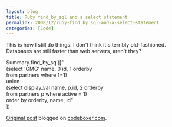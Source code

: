 ```yaml
---
layout: blog
title: Ruby find_by_sql and a select statement
permalink: 2008/12/ruby-find_by_sql-and-a-select-statement
categories: [Code]
---
```


<p>This is how I still do things. I don&#039;t think it&#039;s terribly old-fashioned. Databases are still faster than web servers, aren&#039;t they?</p>
<p>  Summary.find_by_sql(["<br />
    (select &#039;GMG&#039; name, 0 id, 1 orderby<br />
       from partners where 1=1)<br />
      union<br />
    (select display_val name, p.id, 2 orderby<br />
       from partners p where active = 1)<br />
   order by orderby, name, id"<br />
          ])</p>
<p><a href="http://www.digbox.net/index.php/SQL/ruby-find_by_sql-and-a-select-statement">Original post</a> blogged on <a href="http://codeboxer.com">codeboxer.com</a>.</p>
